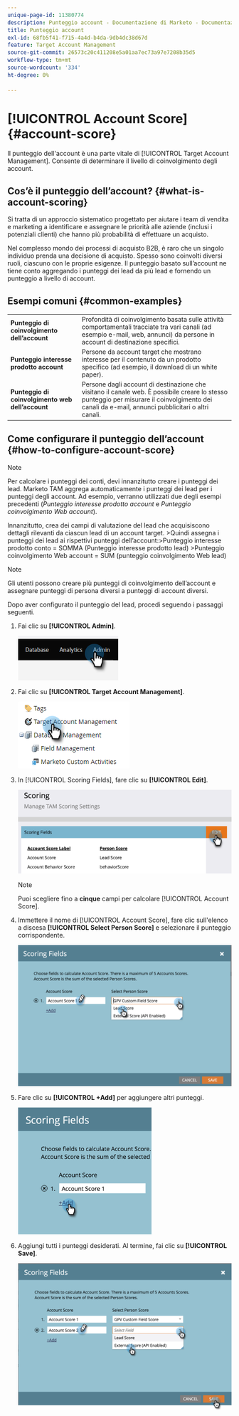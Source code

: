 ```yaml
---
unique-page-id: 11380774
description: Punteggio account - Documentazione di Marketo - Documentazione del prodotto
title: Punteggio account
exl-id: 68fb5f41-f715-4a4d-b4da-9db4dc38d67d
feature: Target Account Management
source-git-commit: 26573c20c411208e5a01aa7ec73a97e7208b35d5
workflow-type: tm+mt
source-wordcount: '334'
ht-degree: 0%

---
```


# [!UICONTROL Account Score] {#account-score}

Il punteggio dell&#39;account è una parte vitale di [!UICONTROL Target Account Management]. Consente di determinare il livello di coinvolgimento degli account.

## Cos’è il punteggio dell’account? {#what-is-account-scoring}

Si tratta di un approccio sistematico progettato per aiutare i team di vendita e marketing a identificare e assegnare le priorità alle aziende (inclusi i potenziali clienti) che hanno più probabilità di effettuare un acquisto.

Nel complesso mondo dei processi di acquisto B2B, è raro che un singolo individuo prenda una decisione di acquisto. Spesso sono coinvolti diversi ruoli, ciascuno con le proprie esigenze. Il punteggio basato sull’account ne tiene conto aggregando i punteggi dei lead da più lead e fornendo un punteggio a livello di account.

## Esempi comuni {#common-examples}

<table>
 <tbody>
  <tr>
   <td><strong>Punteggio di coinvolgimento dell’account</strong></td>
   <td>Profondità di coinvolgimento basata sulle attività comportamentali tracciate tra vari canali (ad esempio e-mail, web, annunci) da persone in account di destinazione specifici.</td>
  </tr>
  <tr>
   <td><strong>Punteggio interesse prodotto account</strong></td>
   <td>Persone da account target che mostrano interesse per il contenuto da un prodotto specifico (ad esempio, il download di un white paper).</td>
  </tr>
  <tr>
   <td><strong>Punteggio di coinvolgimento web dell’account</strong></td>
   <td>Persone dagli account di destinazione che visitano il canale web. È possibile creare lo stesso punteggio per misurare il coinvolgimento dei canali da e-mail, annunci pubblicitari o altri canali.</td>
  </tr>
 </tbody>
</table>

## Come configurare il punteggio dell’account {#how-to-configure-account-score}

>[!NOTE]
>
>Per calcolare i punteggi dei conti, devi innanzitutto creare i punteggi dei lead. Marketo TAM aggrega automaticamente i punteggi dei lead per i punteggi degli account. Ad esempio, verranno utilizzati due degli esempi precedenti (_Punteggio interesse prodotto account_ e _Punteggio coinvolgimento Web account_).
>
>Innanzitutto, crea dei campi di valutazione del lead che acquisiscono dettagli rilevanti da ciascun lead di un account target.
>&#x200B;>Quindi assegna i punteggi dei lead ai rispettivi punteggi dell’account:
>&#x200B;>Punteggio interesse prodotto conto = SOMMA (Punteggio interesse prodotto lead)
>&#x200B;>Punteggio coinvolgimento Web account = SUM (punteggio coinvolgimento Web lead)

>[!NOTE]
>
>Gli utenti possono creare più punteggi di coinvolgimento dell’account e assegnare punteggi di persona diversi a punteggi di account diversi.

Dopo aver configurato il punteggio del lead, procedi seguendo i passaggi seguenti.

1. Fai clic su **[!UICONTROL Admin]**.

   ![](assets/account-score-1.png)

1. Fai clic su **[!UICONTROL Target Account Management]**.

   ![](assets/account-score-2.png)

1. In [!UICONTROL Scoring Fields], fare clic su **[!UICONTROL Edit]**.

   ![](assets/account-score-3.png)

   >[!NOTE]
   >
   >Puoi scegliere fino a **cinque** campi per calcolare [!UICONTROL Account Score].

1. Immettere il nome di [!UICONTROL Account Score], fare clic sull&#39;elenco a discesa **[!UICONTROL Select Person Score]** e selezionare il punteggio corrispondente.

   ![](assets/account-score-4.png)

1. Fare clic su **[!UICONTROL +Add]** per aggiungere altri punteggi.

   ![](assets/account-score-5.png)

1. Aggiungi tutti i punteggi desiderati. Al termine, fai clic su **[!UICONTROL Save]**.

   ![](assets/account-score-6.png)
